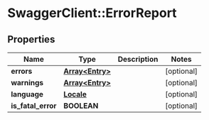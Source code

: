 # SwaggerClient::ErrorReport

## Properties
Name | Type | Description | Notes
------------ | ------------- | ------------- | -------------
**errors** | [**Array&lt;Entry&gt;**](Entry.md) |  | [optional] 
**warnings** | [**Array&lt;Entry&gt;**](Entry.md) |  | [optional] 
**language** | [**Locale**](Locale.md) |  | [optional] 
**is_fatal_error** | **BOOLEAN** |  | [optional] 

